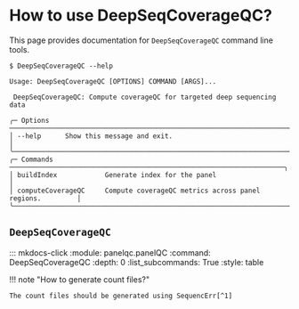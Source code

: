 # How to use DeepSeqCoverageQC?

This page provides documentation for `DeepSeqCoverageQC` command line tools.

```
$ DeepSeqCoverageQC --help

Usage: DeepSeqCoverageQC [OPTIONS] COMMAND [ARGS]...

 DeepSeqCoverageQC: Compute coverageQC for targeted deep sequencing data

╭─ Options ──────────────────────────────────────────────────────────────────────╮
│ --help      Show this message and exit.                                        │
╰────────────────────────────────────────────────────────────────────────────────╯
╭─ Commands ─────────────────────────────────────────────────────────────────────╮
│ buildIndex            Generate index for the panel                             │
│ computeCoverageQC     Compute coverageQC metrics across panel regions.         │
╰────────────────────────────────────────────────────────────────────────────────╯

```


## `DeepSeqCoverageQC`

::: mkdocs-click
    :module: panelqc.panelQC
    :command: DeepSeqCoverageQC
    :depth: 0
    :list_subcommands: True
    :style: table


!!! note "How to generate count files?"

    The count files should be generated using SequencErr[^1]


[^1]: Davis, E.M., Sun, Y., Liu, Y., Kolekar, P. et al. SequencErr: measuring and suppressing sequencer errors in next-generation sequencing data. Genome Biol 22, 37 (2021). [https://doi.org/10.1186/s13059-020-02254-2](https://doi.org/10.1186/s13059-020-02254-2)
